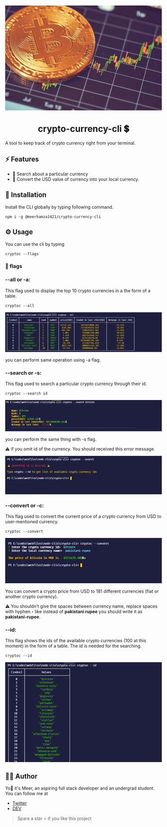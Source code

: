 ![something went wrong](./readme-assets/header.jpg)
<div align="center">
<h1>crypto-currency-cli 💲</h1> 
</div>
A tool to keep track of crypto currency right from your terminal.

## ⚡ Features

- 🔎 Search about a particular currency
- 💱 Convert the USD value of currency into your local currency.

## 🔻 Installation
Install the CLI globally by typing following command.

    npm i -g @meerhamza1421/crypto-currency-cli


## ⚙️ Usage

You can use the cli by typing 

    cryptoc --flags

### 🏁 flags
### --all or -a:
This flag used to display the top 10 crypto currencies in a the form of a table.

    cryptoc --all

![something went wrong](./readme-assets/--all-screenshot.png)

you can perform same operation using -a flag.

### --search or -s:
This flag used to search a particular crypto currency through their id.

    cryptoc --search id

![something went wrong](./readme-assets/--search-screenshot.png)

you can perform the same thing with -s flag.

⚠️ if you omit id of the currency. You should received this error message.

![something went wrong](./readme-assets/--search-error-screenshot.png)

### --convert or -c:

This flag used to convert the current price of a crypto currency from USD to user-mentioned currency.

    cryptoc --convert

![something went wrong](./readme-assets/--convert-screenshot.png)

You can convert a crypto price from USD to 181 different currencies (fiat or another crypto currency).

⚠️ You shouldn't give the spaces between currency name, replace spaces with hyphen **-** like instead of **pakistani rupee** you should write it as **pakistani-rupee**.

### --id:

This flag shows the ids of the available crypto currencies (100 at this moment) in the form of a table. The id is needed for the searching.

    cryptoc --id

![something went wrong](./readme-assets/--id.png)



## 👨‍💻 Author
Yo👋 it's Meer, an aspiring full stack developer and an undergrad student.
You can follow me at

- [Twitter](https://twitter.com/MeerHamza1421)
- [DEV](https://dev.to/meerhamza1421)

>Spare a star ⭐ if you like this project
